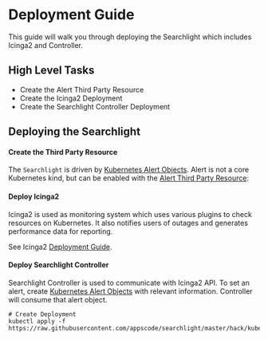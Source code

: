 # Deployment Guide

This guide will walk you through deploying the Searchlight which includes Icinga2 and Controller.

## High Level Tasks

* Create the Alert Third Party Resource
* Create the Icinga2 Deployment
* Create the Searchlight Controller Deployment

## Deploying the Searchlight

#### Create the Third Party Resource

The `Searchlight` is driven by [Kubernetes Alert Objects](alert-resource/objects.md). Alert is not a core Kubernetes kind, but can be enabled with the [Alert Third Party Resource](alert-resource/third-party-resource.md):

#### Deploy Icinga2

Icinga2 is used as monitoring system which uses various plugins to check resources on Kubernetes. It also notifies users of outages and generates performance data for reporting.

See Icinga2 [Deployment Guide](icinga2/deployment.md).

#### Deploy Searchlight Controller

Searchlight Controller is used to communicate with Icinga2 API. To set an alert, create [Kubernetes Alert Objects](alert-resource/objects.md) with relevant information. Controller will consume that alert object. 
 
```
# Create Deployment
kubectl apply -f https://raw.githubusercontent.com/appscode/searchlight/master/hack/kubernetes/searchlight/deployment.yaml
```
